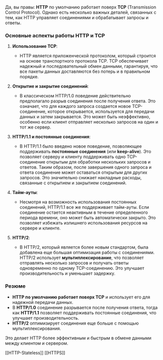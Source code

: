 Да, вы правы: **HTTP** по умолчанию работает поверх **TCP** (Transmission Control Protocol). Однако есть несколько важных деталей, связанных с тем, как HTTP управляет соединениями и обрабатывает запросы и ответы.

### Основные аспекты работы HTTP и TCP

1. **Использование TCP**:
   - HTTP является приложенческой протоколом, который строится на основе транспортного протокола TCP. TCP обеспечивает надежный и последовательный обмен данными, гарантируя, что все пакеты данных доставляются без потерь и в правильном порядке.

2. **Открытие и закрытие соединений**:
   - В классическом HTTP/1.0 поведение действительно предполагало разрыв соединения после получения ответа. Это означает, что для каждого запроса создается новое TCP-соединение, которое открывается, используется для передачи данных и затем закрывается. Это может быть неэффективно, особенно если клиент отправляет несколько запросов на один и тот же сервер.

3. **HTTP/1.1 и постоянные соединения**:
   - В HTTP/1.1 было введено новое поведение, позволяющее поддерживать **постоянные соединения** (или **keep-alive**). Это позволяет серверу и клиенту поддерживать одно TCP-соединение открытым для обработки нескольких запросов и ответов. Таким образом, после завершения одного запроса и ответа соединение может оставаться открытым для других запросов. Это значительно снижает накладные расходы, связанные с открытием и закрытием соединений.

4. **Тайм-ауты**:
   - Несмотря на возможность использования постоянных соединений, HTTP/1.1 все же поддерживает тайм-ауты. Если соединение остается неактивным в течение определенного периода времени, оно может быть автоматически закрыто. Это позволяет избежать излишнего использования ресурсов на сервере и клиенте.

5. **HTTP/2**:
   - В HTTP/2, который является более новым стандартом, была добавлена еще большая оптимизация работы с соединениями. HTTP/2 использует **мультиплексирование**, что позволяет отправлять несколько запросов и получать ответы одновременно по одному TCP-соединению. Это улучшает производительность и уменьшает задержку.

### Резюме

- **HTTP по умолчанию работает поверх TCP** и использует его для надежной передачи данных.
- В **HTTP/1.0** соединение разрывается после получения ответа, тогда как **HTTP/1.1** позволяет поддерживать постоянные соединения, что улучшает производительность.
- **HTTP/2** оптимизирует соединения еще больше с помощью мультиплексирования.

Это делает HTTP более эффективным и быстрым в обмене данными между клиентом и сервером.

[[HTTP-Stateless]]
[[HTTPS]]